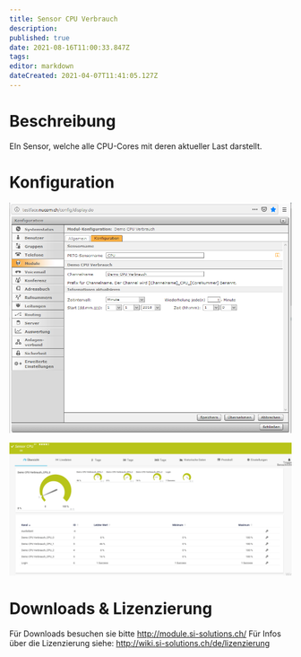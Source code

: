 ```yaml
---
title: Sensor CPU Verbrauch
description: 
published: true
date: 2021-08-16T11:00:33.847Z
tags: 
editor: markdown
dateCreated: 2021-04-07T11:41:05.127Z
---
```


# Beschreibung
EIn Sensor, welche alle CPU-Cores mit deren aktueller Last darstellt.
# Konfiguration
![Cpu](/uploads/prtg/cpu.png "Cpu")

![Cpusensor](/uploads/prtg/cpusensor.png "Cpusensor")
# Downloads & Lizenzierung
Für Downloads besuchen sie bitte http://module.si-solutions.ch/
Für Infos über die Lizenzierung siehe: http://wiki.si-solutions.ch/de/lizenzierung
